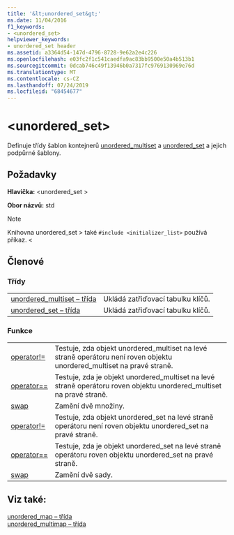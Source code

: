 ```yaml
---
title: '&lt;unordered_set&gt;'
ms.date: 11/04/2016
f1_keywords:
- <unordered_set>
helpviewer_keywords:
- unordered_set header
ms.assetid: a3364d54-147d-4796-8728-9e62a2e4c226
ms.openlocfilehash: e03fc2f1c541caedfa9ac83bb9500e50a4b513b1
ms.sourcegitcommit: 0dcab746c49f13946b0a7317fc9769130969e76d
ms.translationtype: MT
ms.contentlocale: cs-CZ
ms.lasthandoff: 07/24/2019
ms.locfileid: "68454677"
---
```

# <a name="ltunorderedsetgt"></a>&lt;unordered_set&gt;

Definuje třídy šablon kontejnerů [unordered_multiset](../standard-library/unordered-multiset-class.md) a [unordered_set](../standard-library/unordered-set-class.md) a jejich podpůrné šablony.

## <a name="requirements"></a>Požadavky

**Hlavička:** \<unordered_set >

**Obor názvů:** std

> [!NOTE]
> Knihovna unordered_set > také `#include <initializer_list>` používá příkaz. \<

## <a name="members"></a>Členové

### <a name="classes"></a>Třídy

|||
|-|-|
|[unordered_multiset – třída](../standard-library/unordered-multiset-class.md)|Ukládá zatřiďovací tabulku klíčů.|
|[unordered_set – třída](../standard-library/unordered-set-class.md)|Ukládá zatřiďovací tabulku klíčů.|

### <a name="functions"></a>Funkce

|||
|-|-|
|[operator!=](../standard-library/unordered-set-operators.md#op_neq)|Testuje, zda objekt unordered_multiset na levé straně operátoru není roven objektu unordered_multiset na pravé straně.|
|[operator==](../standard-library/unordered-set-operators.md#op_eq_eq)|Testuje, zda je objekt unordered_multiset na levé straně operátoru roven objektu unordered_multiset na pravé straně.|
|[swap](../standard-library/unordered-set-functions.md#swap_unordered_multiset)|Zamění dvě množiny.|
|[operator!=](../standard-library/unordered-set-operators.md#op_neq)|Testuje, zda objekt unordered_set na levé straně operátoru není roven objektu unordered_set na pravé straně.|
|[operator==](../standard-library/unordered-set-operators.md#op_eq_eq)|Testuje, zda je objekt unordered_set na levé straně operátoru roven objektu unordered_set na pravé straně.|
|[swap](../standard-library/unordered-set-functions.md#swap)|Zamění dvě sady.|

## <a name="see-also"></a>Viz také:

[unordered_map – třída](../standard-library/unordered-map-class.md)\
[unordered_multimap – třída](../standard-library/unordered-multimap-class.md)
